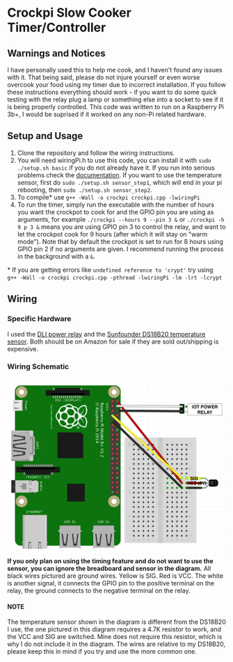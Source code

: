 # Crockpi Slow Cooker Timer/Controller
## Warnings and Notices
I have personally used this to help me cook, and I haven't found any issues with it. That being said, please do not injure yourself or even worse overcook your food using my timer due to incorrect installation. If you follow these instructions everything should work - if you want to do some quick testing with the relay plug a lamp or something else into a socket to see if it is being properly controlled. 
This code was written to run on a Raspberry Pi 3b+, I would be suprised if it worked on any non-Pi related hardware.
## Setup and Usage
1. Clone the repository and follow the wiring instructions.
2. You will need wiringPi.h to use this code, you can install it with `sudo ./setup.sh basic` if you do not already have it. If you run into serious problems check the [documentation](http://wiringpi.com/download-and-install/). If you want to use the temperature sensor, first do `sudo ./setup.sh sensor_step1`, which will end in your pi rebooting, then `sudo ./setup.sh sensor_step2`.
3. To compile\* use `g++ -Wall -o crockpi crockpi.cpp -lwiringPi`
4. To run the timer, simply run the executable with the number of hours you want the crockpot to cook for and the GPIO pin you are using as arguments, for example `./crockpi --hours 9 --pin 3 &` or `./crockpi -h 9 p 3 &` means you are using GPIO pin 3 to control the relay, and want to let the crockpot cook for 9 hours (after which it will stay on "warm mode"). Note that by default the crockpot is set to run for 8 hours using GPIO pin 2 if no arguments are given. I recommend running the process in the background with a `&`.  
 
\* If you are getting errors like `undefined reference to 'crypt'` try using ` g++ -Wall -o crockpi crockpi.cpp -pthread -lwiringPi -lm -lrt -lcrypt`
## Wiring
### Specific Hardware
I used the [DLI power relay](https://dlidirect.com/products/iot-power-relay) and the [Sunfounder DS18B20 temperature sensor](https://www.sunfounder.com/ds18b20-temperature-sensor-module.html). Both should be on Amazon for sale if they are sold out/shipping is expensive.

### Wiring Schematic
![Reference Photo](https://github.com/jonahrosenblum/crockpi/blob/master/photos/wiring-diagram.png)
**If you only plan on using the timing feature and do not want to use the sensor, you can ignore the breadboard and sensor in the diagram.** All black wires pictured are ground wires. Yellow is SIG. Red is VCC. The white is another signal, it connects the GPIO pin to the positive terminal on the relay, the ground connects to the negative terminal on the relay.
#### NOTE
The temperature sensor shown in the diagram is different from the DS18B20 I use, the one pictured in this diagram requires a 4.7K resistor to work, and the VCC and SIG are switched. Mine does not require this resistor, which is why I do not include it in the diagram. The wires are relative to my DS18B20, please keep this in mind if you try and use the more common one.



